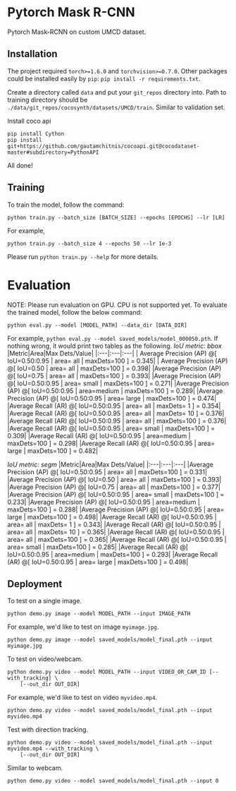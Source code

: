# Pytorch Mask R-CNN
Pytorch Mask-RCNN on custom UMCD dataset.

## Installation
The project required `torch>=1.6.0` and `torchvision>=0.7.0`.
Other packages could be installed easily by `pip`: `pip install -r requirements.txt`.

Create a directory called `data` and put your `git_repos` directory into. Path to training directory should be `./data/git_repos/cocosynth/datasets/UMCD/train`. Similar to validation set.

Install coco api
```
pip install Cython
pip install git+https://github.com/gautamchitnis/cocoapi.git@cocodataset-master#subdirectory=PythonAPI
```
All done!


## Training
To train the model, follow the command:
```
python train.py --batch_size [BATCH_SIZE] --epochs [EPOCHS] --lr [LR]
```
For example,
 ```
 python train.py --batch_size 4 --epochs 50 --lr 1e-3
 ```
Please  run `python train.py --help` for more details.

# Evaluation
NOTE: Please run evaluation on GPU. CPU is not supported yet.
To evaluate the trained model, follow the below command:
```
python eval.py --model [MODEL_PATH] --data_dir [DATA_DIR]
```
For example, `python eval.py --model saved_models/model_000050.pth`. If nothing wrong, it would
print two tables as the following.
*IoU metric: bbox*
|Metric|Area|Max Dets/Value|
|:---|:---|:---|
| Average Precision  (AP) @[ IoU=0.50:0.95 | area=   all | maxDets=100 ] = 0.345|
| Average Precision  (AP) @[ IoU=0.50      | area=   all | maxDets=100 ] = 0.398|
 |Average Precision  (AP) @[ IoU=0.75      | area=   all | maxDets=100 ] = 0.393|
 |Average Precision  (AP) @[ IoU=0.50:0.95 | area= small | maxDets=100 ] = 0.271|
 |Average Precision  (AP) @[ IoU=0.50:0.95 | area=medium | maxDets=100 ] = 0.289|
 |Average Precision  (AP) @[ IoU=0.50:0.95 | area= large | maxDets=100 ] = 0.474|
 |Average Recall     (AR) @[ IoU=0.50:0.95 | area=   all | maxDets=  1 ] = 0.354|
 |Average Recall     (AR) @[ IoU=0.50:0.95 | area=   all | maxDets= 10 ] = 0.376|
 |Average Recall     (AR) @[ IoU=0.50:0.95 | area=   all | maxDets=100 ] = 0.376|
 |Average Recall     (AR) @[ IoU=0.50:0.95 | area= small | maxDets=100 ] = 0.309|
 |Average Recall     (AR) @[ IoU=0.50:0.95 | area=medium | maxDets=100 ] = 0.298|
 |Average Recall     (AR) @[ IoU=0.50:0.95 | area= large | maxDets=100 ] = 0.482|
 
*IoU metric: segm*
|Metric|Area|Max Dets/Value|
|:---|:---|:---|
 |Average Precision  (AP) @[ IoU=0.50:0.95 | area=   all | maxDets=100 ] = 0.331|
 |Average Precision  (AP) @[ IoU=0.50      | area=   all | maxDets=100 ] = 0.393|
 |Average Precision  (AP) @[ IoU=0.75      | area=   all | maxDets=100 ] = 0.377|
 |Average Precision  (AP) @[ IoU=0.50:0.95 | area= small | maxDets=100 ] = 0.233|
 |Average Precision  (AP) @[ IoU=0.50:0.95 | area=medium | maxDets=100 ] = 0.288|
 |Average Precision  (AP) @[ IoU=0.50:0.95 | area= large | maxDets=100 ] = 0.498|
 |Average Recall     (AR) @[ IoU=0.50:0.95 | area=   all | maxDets=  1 ] = 0.343|
 |Average Recall     (AR) @[ IoU=0.50:0.95 | area=   all | maxDets= 10 ] = 0.365|
 |Average Recall     (AR) @[ IoU=0.50:0.95 | area=   all | maxDets=100 ] = 0.365|
 |Average Recall     (AR) @[ IoU=0.50:0.95 | area= small | maxDets=100 ] = 0.285|
 |Average Recall     (AR) @[ IoU=0.50:0.95 | area=medium | maxDets=100 ] = 0.293|
 |Average Recall     (AR) @[ IoU=0.50:0.95 | area= large | maxDets=100 ] = 0.498|

## Deployment
To test on a single image.
```
python demo.py image --model MODEL_PATH --input IMAGE_PATH
```
For example, we'd like to test on image `myimage.jpg`.
```
python demo.py image --model saved_models/model_final.pth --input myimage.jpg
```

To test on video/webcam.
```
python demo.py video --model MODEL_PATH --input VIDEO_OR_CAM_ID [--with_tracking] \
	[--out_dir OUT_DIR]
```
For example, we'd like to test on video `myvideo.mp4`.
```
python demo.py video --model saved_models/model_final.pth --input myvideo.mp4
```
Test with direction tracking.
```
python demo.py video --model saved_models/model_final.pth --input myvideo.mp4 --with_tracking \
	[--out_dir OUT_DIR]
```

Similar to webcam.
```
python demo.py video --model saved_models/model_final.pth --input 0
```
